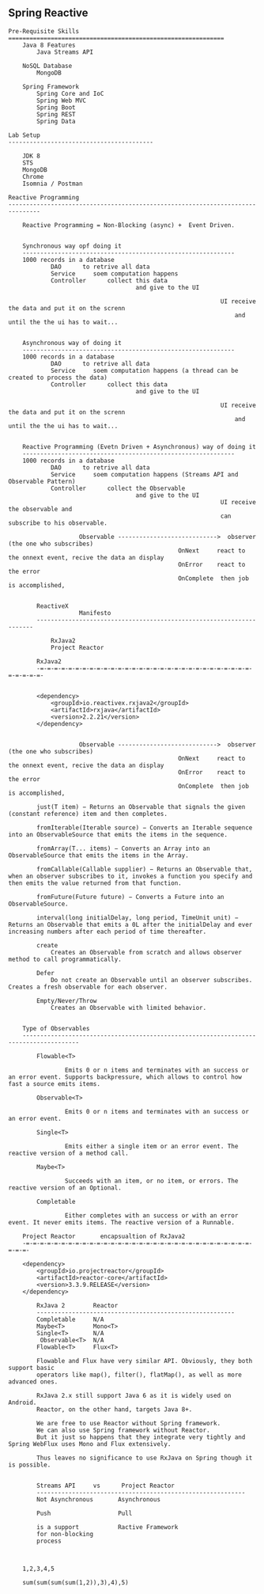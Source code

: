 
Spring Reactive
---------------------------------------------------

    Pre-Requisite Skills
    =============================================================
        Java 8 Features
            Java Streams API

        NoSQL Database
            MongoDB

        Spring Framework
            Spring Core and IoC
            Spring Web MVC
            Spring Boot
            Spring REST
            Spring Data

    Lab Setup
    -----------------------------------------

        JDK 8
        STS
        MongoDB
        Chrome
        Isomnia / Postman

    Reactive Programming
    -------------------------------------------------------------------------------

        Reactive Programming = Non-Blocking (async) +  Event Driven.


        Synchronous way opf doing it
        ------------------------------------------------------------
        1000 records in a database
                DAO      to retrive all data
                Service     soem computation happens
                Controller      collect this data
                                        and give to the UI 

                                                                UI receive the data and put it on the screnn
                                                                    and until the the ui has to wait...


        Asynchronous way of doing it
        ------------------------------------------------------------
        1000 records in a database
                DAO      to retrive all data
                Service     soem computation happens (a thread can be created to process the data)
                Controller      collect this data
                                        and give to the UI 

                                                                UI receive the data and put it on the screnn
                                                                    and until the the ui has to wait...


        Reactive Programming (Evetn Driven + Asynchronous) way of doing it
        ------------------------------------------------------------
        1000 records in a database
                DAO      to retrive all data
                Service     soem computation happens (Streams API and Observable Pattern)
                Controller      collect the Observable
                                        and give to the UI 
                                                                UI receive the observable and 
                                                                can subscribe to his observable.

                        Observable ---------------------------->  observer (the one who subscribes)
                                                    OnNext     react to the onnext event, recive the data an display
                                                    OnError    react to the error
                                                    OnComplete  then job is accomplished,


            ReactiveX
                        Manifesto
            ---------------------------------------------------------------------

                RxJava2
                Project Reactor

            RxJava2
            -=-=-=-=-=-=-=-=-=-=-=-=-=-=-=-=-=-=-=-=-=-=-=-=-=-=-=-=-=-=-=-=-=-=-=-


            <dependency>
                <groupId>io.reactivex.rxjava2</groupId>
                <artifactId>rxjava</artifactId>
                <version>2.2.21</version>
		    </dependency>


                        Observable ---------------------------->  observer (the one who subscribes)
                                                    OnNext     react to the onnext event, recive the data an display
                                                    OnError    react to the error
                                                    OnComplete  then job is accomplished,

            just(T item) − Returns an Observable that signals the given (constant reference) item and then completes.

            fromIterable(Iterable source) − Converts an Iterable sequence into an ObservableSource that emits the items in the sequence.

            fromArray(T... items) − Converts an Array into an ObservableSource that emits the items in the Array.

            fromCallable(Callable supplier) − Returns an Observable that, when an observer subscribes to it, invokes a function you specify and then emits the value returned from that function.

            fromFuture(Future future) − Converts a Future into an ObservableSource.

            interval(long initialDelay, long period, TimeUnit unit) − Returns an Observable that emits a 0L after the initialDelay and ever increasing numbers after each period of time thereafter.

            create
                Creates an Observable from scratch and allows observer method to call programmatically.

            Defer
                Do not create an Observable until an observer subscribes. Creates a fresh observable for each observer.

            Empty/Never/Throw
                Creates an Observable with limited behavior.


        Type of Observables
        --------------------------------------------------------------------------------------

            Flowable<T>

                    Emits 0 or n items and terminates with an success or an error event. Supports backpressure, which allows to control how fast a source emits items.

            Observable<T>

                    Emits 0 or n items and terminates with an success or an error event.

            Single<T>

                    Emits either a single item or an error event. The reactive version of a method call.

            Maybe<T>

                    Succeeds with an item, or no item, or errors. The reactive version of an Optional.

            Completable

                    Either completes with an success or with an error event. It never emits items. The reactive version of a Runnable.

        Project Reactor       encapsualtion of RxJava2
        -=-=-=-=-=-=-=-=-=-=-=-=-=-=-=-=-=-=-=-=-=-=-=-=-=-=-=-=-=-=-=-=-=-=-=-

        <dependency>
            <groupId>io.projectreactor</groupId>
            <artifactId>reactor-core</artifactId>
            <version>3.3.9.RELEASE</version>
        </dependency>

            RxJava 2	    Reactor	
            --------------------------------------------------------
            Completable	    N/A	    
            Maybe<T>	    Mono<T>	
            Single<T>	    N/A
             Observable<T>	N/A
            Flowable<T>	    Flux<T>	

            Flowable and Flux have very similar API. Obviously, they both support basic 
            operators like map(), filter(), flatMap(), as well as more advanced ones.

            RxJava 2.x still support Java 6 as it is widely used on Android. 
            Reactor, on the other hand, targets Java 8+. 

            We are free to use Reactor without Spring framework. 
            We can also use Spring framework without Reactor. 
            But it just so happens that they integrate very tightly and Spring WebFlux uses Mono and Flux extensively.

            Thus leaves no significance to use RxJava on Spring though it is possible.


            Streams API     vs      Project Reactor
            -----------------------------------------------------------
            Not Asynchronous       Asynchronous

            Push                   Pull

            is a support           Ractive Framework
            for non-blocking
            process 



        1,2,3,4,5

        sum(sum(sum(sum(1,2)),3),4),5)


        